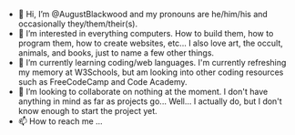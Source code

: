 - 👋 Hi, I’m @AugustBlackwood and my pronouns are he/him/his and occasionally they/them/their(s).
- 👀 I’m interested in everything computers. How to build them, how to program them, how to create websites, etc... I also love art, the occult, animals, and books, just to name a few other things.
- 🌱 I’m currently learning coding/web languages. I'm currently refreshing my memory at W3Schools, but am looking into other coding resources such as FreeCodeCamp and Code Academy.
- 💞️ I’m looking to collaborate on nothing at the moment. I don't have anything in mind as far as projects go... Well... I actually do, but I don't know enough to start the project yet.
- 📫 How to reach me ...

<!---
AugustBlackwood/AugustBlackwood is a ✨ special ✨ repository because its `README.md` (this file) appears on your GitHub profile.
You can click the Preview link to take a look at your changes.
--->
